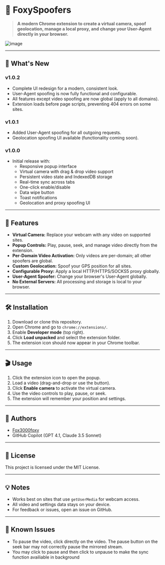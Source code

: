 # 🦊 FoxySpoofers

> **A modern Chrome extension to create a virtual camera, spoof geolocation, manage a local proxy, and change your User-Agent directly in your browser.**

![image](https://github.com/user-attachments/assets/c8fef2b6-440e-46e9-b302-886d2fadc69c)

---

## 🚨 What's New

### v1.0.2
- Complete UI redesign for a modern, consistent look.
- User-Agent spoofing is now fully functional and configurable.
- All features except video spoofing are now global (apply to all domains).
- Extension loads before page scripts, preventing 404 errors on some sites.

### v1.0.1
- Added User-Agent spoofing for all outgoing requests.
- Geolocation spoofing UI available (functionality coming soon).

### v1.0.0
- Initial release with:
  - Responsive popup interface
  - Virtual camera with drag & drop video support
  - Persistent video state and IndexedDB storage
  - Real-time sync across tabs
  - One-click enable/disable
  - Data wipe button
  - Toast notifications
  - Geolocation and proxy spoofing UI

---

## 🚀 Features

- **Virtual Camera:** Replace your webcam with any video on supported sites.
- **Popup Controls:** Play, pause, seek, and manage video directly from the extension.
- **Per-Domain Video Activation:** Only videos are per-domain; all other spoofers are global.
- **Custom Geolocation:** Spoof your GPS position for all sites.
- **Configurable Proxy:** Apply a local HTTP/HTTPS/SOCKS5 proxy globally.
- **User-Agent Spoofer:** Change your browser's User-Agent globally.
- **No External Servers:** All processing and storage is local to your browser.

---

## 🛠️ Installation

1. Download or clone this repository.
2. Open Chrome and go to `chrome://extensions/`.
3. Enable **Developer mode** (top right).
4. Click **Load unpacked** and select the extension folder.
5. The extension icon should now appear in your Chrome toolbar.

---

## 🎬 Usage

1. Click the extension icon to open the popup.
2. Load a video (drag-and-drop or use the button).
3. Click **Enable camera** to activate the virtual camera.
4. Use the video controls to play, pause, or seek.
5. The extension will remember your position and settings.

---

## 👤 Authors

- [Fox3000foxy](https://github.com/fox3000foxy)
- GitHub Copilot (GPT 4.1, Claude 3.5 Sonnet)

---

## 📄 License

This project is licensed under the MIT License.

---

## 💡 Notes

- Works best on sites that use `getUserMedia` for webcam access.
- All video and settings data stays on your device.
- For feedback or issues, open an issue on GitHub.

---

## 🦋 Known Issues

- To pause the video, click directly on the video. The pause button on the seek bar may not correctly pause the mirrored stream.
- You may click to pause and then click to unpause to make the sync function availiable in background

